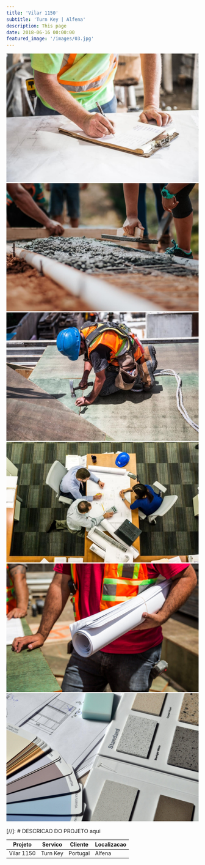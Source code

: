 ```yaml
---
title: 'Vilar 1150'
subtitle: 'Turn Key | Alfena'
description: This page
date: 2018-06-16 00:00:00
featured_image: '/images/03.jpg'
---
```


<div class="gallery" data-columns="3">
    <img src="/images/demo/demo-portrait.jpg">
    <img src="/images/demo/demo-landscape.jpg">
    <img src="/images/demo/demo-square.jpg">
    <img src="/images/demo/demo-landscape-2.jpg">
    <img src="/images/demo/demo-landscape-3.jpg">
    <img src="/images/demo/demo-landscape-4.jpg">
</div>


[//]: # DESCRICAO DO PROJETO aqui

|Projeto|Servico|Cliente|Localizacao|
|-|-|-|-|
|Vilar 1150|Turn Key|Portugal|Alfena|